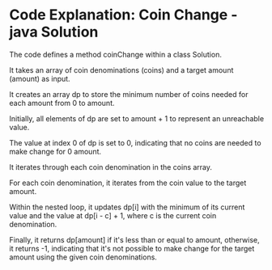 # Code Explanation: Coin Change - java Solution

The code defines a method coinChange within a class Solution.

It takes an array of coin denominations (coins) and a target amount (amount) as input.

It creates an array dp to store the minimum number of coins needed for each amount from 0 to amount.

Initially, all elements of dp are set to amount + 1 to represent an unreachable value.

The value at index 0 of dp is set to 0, indicating that no coins are needed to make change for 0 amount.

It iterates through each coin denomination in the coins array.

For each coin denomination, it iterates from the coin value to the target amount.

Within the nested loop, it updates dp[i] with the minimum of its current value and the value at dp[i - c] + 1, where c is the current coin denomination.

Finally, it returns dp[amount] if it's less than or equal to amount, otherwise, it returns -1, indicating that it's not possible to make change for the target amount using the given coin denominations.
